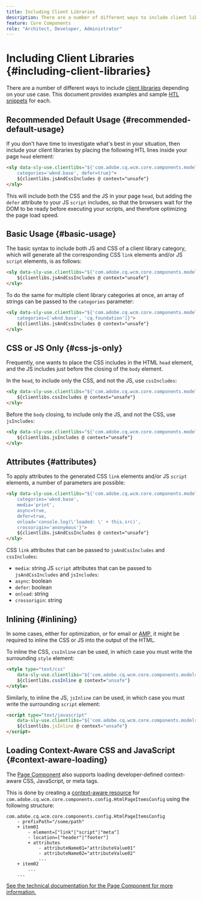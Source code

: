 ```yaml
---
title: Including Client Libraries
description: There are a number of different ways to include client libraries depending on your use case.
feature: Core Components
role: "Architect, Developer, Administrator"
---
```


# Including Client Libraries {#including-client-libraries}

There are a number of different ways to include [client libraries](/help/developing/archetype/uifrontend.md#clientlibs) depending on your use case. This document provides examples and sample [HTL snippets](https://docs.adobe.com/content/help/en/experience-manager-htl/using/overview.html) for each.

## Recommended Default Usage {#recommended-default-usage}

If you don't have time to investigate what's best in your situation, then include your client libraries by placing the following HTL lines inside your page `head` element:

```html
<sly data-sly-use.clientlibs="${'com.adobe.cq.wcm.core.components.models.ClientLibraries' @
    categories='wknd.base', defer=true}">
    ${clientlibs.jsAndCssIncludes @ context="unsafe"}
</sly>
```

This will include both the CSS and the JS in your page `head`, but adding the `defer` attribute to your JS `script` includes, so that the browsers wait for the DOM to be ready before executing your scripts, and therefore optimizing the page load speed.

## Basic Usage {#basic-usage}

The basic syntax to include both JS and CSS of a client library category, which will generate all the corresponding CSS `link` elements and/or JS `script` elements, is as follows:

```html
<sly data-sly-use.clientlibs="${'com.adobe.cq.wcm.core.components.models.ClientLibraries' @ categories='wknd.base'}">
    ${clientlibs.jsAndCssIncludes @ context="unsafe"}
</sly>
```

To do the same for multiple client library categories at once, an array of strings can be passed to the `categories` parameter:

```html
<sly data-sly-use.clientlibs="${'com.adobe.cq.wcm.core.components.models.ClientLibraries' @
    categories=['wknd.base', 'cq.foundation']}">
    ${clientlibs.jsAndCssIncludes @ context="unsafe"}
</sly>
```

## CSS or JS Only {#css-js-only}

Frequently, one wants to place the CSS includes in the HTML `head` element, and the JS includes just before the closing of the `body` element.

In the `head`, to include only the CSS, and not the JS, use `cssIncludes`:

```html
<sly data-sly-use.clientlibs="${'com.adobe.cq.wcm.core.components.models.ClientLibraries' @ categories='wknd.base'}">
    ${clientlibs.cssIncludes @ context="unsafe"}
</sly>
```

Before the `body` closing, to include only the JS, and not the CSS, use `jsIncludes`:

```html
<sly data-sly-use.clientlibs="${'com.adobe.cq.wcm.core.components.models.ClientLibraries' @ categories='wknd.base'}">
    ${clientlibs.jsIncludes @ context="unsafe"}
</sly>
```

## Attributes {#attributes}

To apply attributes to the generated CSS `link` elements and/or JS `script` elements, a number of parameters are possible:

```html
<sly data-sly-use.clientlibs="${'com.adobe.cq.wcm.core.components.models.ClientLibraries' @
    categories='wknd.base',
    media='print',
    async=true,
    defer=true,
    onload='console.log(\'loaded: \' + this.src)',
    crossorigin='anonymous'}">
    ${clientlibs.jsAndCssIncludes @ context="unsafe"}
</sly>
```

CSS `link` attributes that can be passed to `jsAndCssIncludes` and `cssIncludes`:

* `media`: string JS `script` attributes that can be passed to `jsAndCssIncludes` and `jsIncludes`:
* `async`: boolean
* `defer`: boolean
* `onload`: string
* `crossorigin`: string

## Inlining {#inlining}

In some cases, either for optimization, or for email or [AMP,](amp.md) it might be required to inline the CSS or JS into the output of the HTML.

To inline the CSS, `cssInline` can be used, in which case you must write the surrounding `style` element:

```html
<style type="text/css"
    data-sly-use.clientlibs="${'com.adobe.cq.wcm.core.components.models.ClientLibraries' @ categories='wknd.base'}">
    ${clientlibs.cssInline @ context="unsafe"}
</style>
```

Similarly, to inline the JS, `jsInline` can be used, in which case you must write the surrounding `script` element:

```html
<script type="text/javascript"
    data-sly-use.clientlibs="${'com.adobe.cq.wcm.core.components.models.ClientLibraries' @ categories='wknd.base'}">
    ${clientlibs.jsInline @ context="unsafe"}
</script>
```

## Loading Context-Aware CSS and JavaScript {#context-aware-loading}

The [Page Component](/help/components/page.md) also supports loading developer-defined context-aware CSS, JavaScript, or meta tags.

This is done by creating a [context-aware resource](context-aware-configs.md) for `com.adobe.cq.wcm.core.components.config.HtmlPageItemsConfig` using the following structure:

```text
com.adobe.cq.wcm.core.components.config.HtmlPageItemsConfig
    - prefixPath="/some/path"
    + item01
        - element=["link"|"script"|"meta"]
        - location=["header"|"footer"]
        + attributes
            - attributeName01="attributeValue01"
            - attributeName02="attributeValue02"
            ...
    + item02
        ...
    ...
```

 [See the technical documentation for the Page Component for more information.](https://github.com/adobe/aem-core-wcm-components/tree/master/content/src/content/jcr_root/apps/core/wcm/components/page/v2/page#loading-of-context-aware-cssjs)
